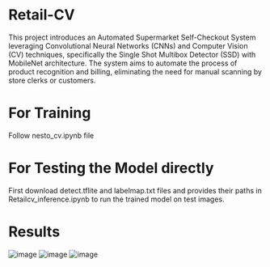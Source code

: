 # Retail-CV

This project introduces an Automated Supermarket Self-Checkout System leveraging Convolutional Neural Networks (CNNs) and Computer Vision (CV) techniques, specifically the Single Shot Multibox Detector (SSD) with MobileNet architecture. The system aims to automate the process of product recognition and billing, eliminating the need for manual scanning by store clerks or customers.

# For Training

Follow nesto_cv.ipynb file

# For Testing the Model directly

First download detect.tflite and labelmap.txt files and provides their paths in Retailcv_inference.ipynb to run the trained model on test images.

# Results
![image](https://github.com/AHB-ai/Retail-CV/assets/153920644/781a5e7e-8b14-442b-8478-e80364ebb169)
![image](https://github.com/AHB-ai/Retail-CV/assets/153920644/d1dce0c5-af93-4198-8fe9-ea7d458f174c)
![image](https://github.com/AHB-ai/Retail-CV/assets/153920644/8841b777-20d8-4a2d-a924-47884836469c)



